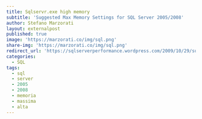 ```yaml
---
title: Sqlservr.exe high memory
subtitle: 'Suggested Max Memory Settings for SQL Server 2005/2008'
author: Stefano Marzorati
layout: externalpost
published: true
image: 'https://marzorati.co/img/sql.png'
share-img: 'https://marzorati.co/img/sql.png'
redirect_url: 'https://sqlserverperformance.wordpress.com/2009/10/29/suggested-max-memory-settings-for-sql-server-20052008/'
categories:
  - SQL
tags:
  - sql
  - server
  - 2005
  - 2008
  - memoria
  - massima
  - alta
---
```

